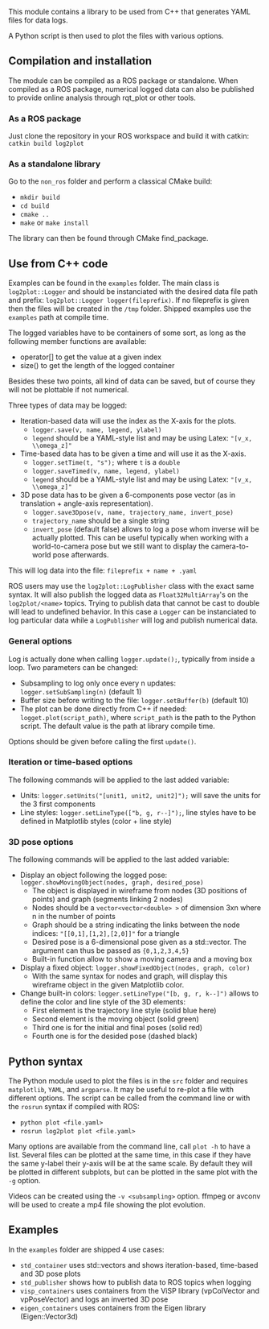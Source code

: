 This module contains a library to be used from C++ that generates YAML files for data logs.

A Python script is then used to plot the files with various options.

## Compilation and installation

The module can be compiled as a ROS package or standalone. When compiled as a ROS package, numerical logged data can also be published to provide online analysis through rqt_plot or other tools.

### As a ROS package
Just clone the repository in your ROS workspace and build it with catkin:  `catkin build log2plot`

### As a standalone library

Go to the `non_ros` folder and perform a classical CMake build:

* `mkdir build`
* `cd build`
* `cmake ..`
* `make` or `make install`

The library can then be found through CMake find_package.

## Use from C++ code

Examples can be found in the `examples` folder. The main class is `log2plot::Logger` and should be instanciated with the desired data file path and prefix:  `log2plot::Logger logger(fileprefix)`. If no fileprefix is given then the files will be created in the `/tmp` folder. Shipped examples use the `examples` path at compile time. 

The logged variables have to be containers of some sort, as long as the following member functions are available:
* operator[] to get the value at a given index
* size() to get the length of the logged container

Besides these two points, all kind of data can be saved, but of course they will not be plottable if not numerical.

Three types of data may be logged:
* Iteration-based data will use the index as the X-axis for the plots.
  * `logger.save(v, name, legend, ylabel)`
  * `legend` should be a YAML-style list and may be using Latex: `"[v_x, \\omega_z]"`
* Time-based data has to be given a time and will use it as the X-axis.
  * `logger.setTime(t, "s");` where `t` is a `double`
  * `logger.saveTimed(v, name, legend, ylabel)`
  * `legend` should be a YAML-style list and may be using Latex: `"[v_x, \\omega_z]"`
* 3D pose data has to be given a 6-components pose vector (as in translation + angle-axis representation). 
  * `logger.save3Dpose(v, name, trajectory_name, invert_pose)`
  * `trajectory_name` should be a single string
  * `invert_pose` (default false) allows to log a pose whom inverse will be actually plotted. This can be useful typically when working with a world-to-camera pose but we still want to display the camera-to-world pose afterwards.

This will log data into the file: `fileprefix + name + .yaml`

ROS users may use the `log2plot::LogPublisher` class with the exact same syntax. It will also publish the logged data as `Float32MultiArray`'s on the `log2plot/<name>` topics. Trying to publish data that cannot be cast to double will lead to undefined behavior. In this case a `Logger` can be instanciated to log particular data while a `LogPublisher` will log and publish numerical data.

### General options

Log is actually done when calling `logger.update();`, typically from inside a loop. Two parameters can be changed:
* Subsampling to log only once every n updates: `logger.setSubSampling(n)` (default 1)
* Buffer size before writing to the file: `logger.setBuffer(b)` (default 10)
* The plot can be done directly from C++ if needed: `logget.plot(script_path)`, where `script_path` is the path to the Python script. The default value is the path at library compile time.

Options should be given before calling the first `update()`.

### Iteration or time-based options

The following commands will be applied to the last added variable:
* Units: `logger.setUnits("[unit1, unit2, unit2]");` will save the units for the 3 first components
* Line styles: `logger.setLineType(["b, g, r--]");`, line styles have to be defined in Matplotlib styles (color + line style)

### 3D pose options

The following commands will be applied to the last added variable:
* Display an object following the logged pose: `logger.showMovingObject(nodes, graph, desired_pose)`
  * The object is displayed in wireframe from nodes (3D positions of points) and graph (segments linking 2 nodes)
  * Nodes should be a `vector<vector<double> >` of dimension 3xn where n in the number of points
  * Graph should be a string indicating the links between the node indices: `"[[0,1],[1,2],[2,0]]"` for a triangle
  * Desired pose is a 6-dimensional pose given as a std::vector. The argument can thus be passed as `{0,1,2,3,4,5}`
  * Built-in function allow to show a moving camera and a moving box
* Display a fixed object: `logger.showFixedObject(nodes, graph, color)`
  * With the same syntax for nodes and graph, will display this wireframe object in the given Matplotlib color.
* Change built-in colors: `logger.setLineType("[b, g, r, k--]")` allows to define the color and line style of the 3D elements:
  * First element is the trajectory line style (solid blue here)
  * Second element is the moving object (solid green)
  * Third one is for the initial and final poses (solid red)
  * Fourth one is for the desided pose (dashed black)
  
## Python syntax

The Python module used to plot the files is in the `src` folder and requires `matplotlib`, `YAML`, and `argparse`. It may be useful to re-plot a file with different options. The script can be called from the command line or with the `rosrun` syntax if compiled with ROS:
* `python plot <file.yaml>`
* `rosrun log2plot plot <file.yaml>`

Many options are available from the command line, call `plot -h` to have a list. Several files can be plotted at the same time, in this case if they have the same y-label their y-axis will be at the same scale. By default they will be plotted in different subplots, but can be plotted in the same plot with the `-g` option. 

Videos can be created using the `-v <subsampling>` option. ffmpeg or avconv will be used to create a mp4 file showing the plot evolution. 

## Examples

In the `examples` folder are shipped 4 use cases:
* `std_container` uses std::vectors and shows iteration-based, time-based and 3D pose plots
* `std_publisher` shows how to publish data to ROS topics when logging
* `visp_containers` uses containers from the ViSP library (vpColVector and vpPoseVector) and logs an inverted 3D pose
* `eigen_containers` uses containers from the Eigen library (Eigen::Vector3d)
